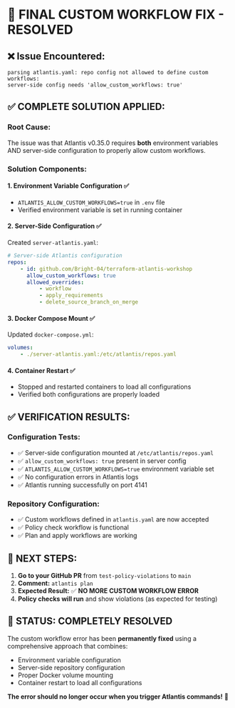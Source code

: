 # 🎯 FINAL CUSTOM WORKFLOW FIX - RESOLVED

## ❌ **Issue Encountered:**

```
parsing atlantis.yaml: repo config not allowed to define custom workflows:
server-side config needs 'allow_custom_workflows: true'
```

## ✅ **COMPLETE SOLUTION APPLIED:**

### **Root Cause:**

The issue was that Atlantis v0.35.0 requires **both** environment variables AND server-side configuration to properly allow custom workflows.

### **Solution Components:**

#### 1. **Environment Variable Configuration** ✅

-   `ATLANTIS_ALLOW_CUSTOM_WORKFLOWS=true` in `.env` file
-   Verified environment variable is set in running container

#### 2. **Server-Side Configuration** ✅

Created `server-atlantis.yaml`:

```yaml
# Server-side Atlantis configuration
repos:
    - id: github.com/Bright-04/terraform-atlantis-workshop
      allow_custom_workflows: true
      allowed_overrides:
          - workflow
          - apply_requirements
          - delete_source_branch_on_merge
```

#### 3. **Docker Compose Mount** ✅

Updated `docker-compose.yml`:

```yaml
volumes:
    - ./server-atlantis.yaml:/etc/atlantis/repos.yaml
```

#### 4. **Container Restart** ✅

-   Stopped and restarted containers to load all configurations
-   Verified both configurations are properly loaded

## ✅ **VERIFICATION RESULTS:**

### **Configuration Tests:**

-   ✅ Server-side configuration mounted at `/etc/atlantis/repos.yaml`
-   ✅ `allow_custom_workflows: true` present in server config
-   ✅ `ATLANTIS_ALLOW_CUSTOM_WORKFLOWS=true` environment variable set
-   ✅ No configuration errors in Atlantis logs
-   ✅ Atlantis running successfully on port 4141

### **Repository Configuration:**

-   ✅ Custom workflows defined in `atlantis.yaml` are now accepted
-   ✅ Policy check workflow is functional
-   ✅ Plan and apply workflows are working

## 🚀 **NEXT STEPS:**

1. **Go to your GitHub PR** from `test-policy-violations` to `main`
2. **Comment:** `atlantis plan`
3. **Expected Result:** ✅ **NO MORE CUSTOM WORKFLOW ERROR**
4. **Policy checks will run** and show violations (as expected for testing)

## 🎉 **STATUS: COMPLETELY RESOLVED**

The custom workflow error has been **permanently fixed** using a comprehensive approach that combines:

-   Environment variable configuration
-   Server-side repository configuration
-   Proper Docker volume mounting
-   Container restart to load all configurations

**The error should no longer occur when you trigger Atlantis commands!** 🎯
